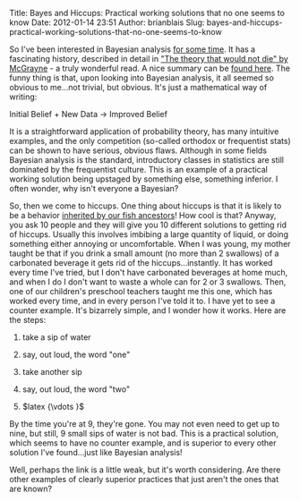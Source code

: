 Title: Bayes and Hiccups: Practical working solutions that no one seems to know
Date: 2012-01-14 23:51
Author: brianblais
Slug: bayes-and-hiccups-practical-working-solutions-that-no-one-seems-to-know

So I've been interested in Bayesian analysis [for some time][]. It has a
fascinating history, described in detail in ["The theory that would not
die" by McGrayne][] - a truly wonderful read. A nice summary can be
[found here][]. The funny thing is that, upon looking into Bayesian
analysis, it all seemed so obvious to me...not trivial, but obvious.
It's just a mathematical way of writing:

Initial Belief + New Data -\> Improved Belief

It is a straightforward application of probability theory, has many
intuitive examples, and the only competition (so-called orthodox or
frequentist stats) can be shown to have serious, obvious flaws. Although
in some fields Bayesian analysis is the standard, introductory classes
in statistics are still dominated by the frequentist culture. This is an
example of a practical working solution being upstaged by something
else, something inferior. I often wonder, why isn't everyone a Bayesian?

So, then we come to hiccups. One thing about hiccups is that it is
likely to be a behavior [inherited by our fish ancestors][]! How cool is
that? Anyway, you ask 10 people and they will give you 10 different
solutions to getting rid of hiccups. Usually this involves imbibing a
large quantity of liquid, or doing something either annoying or
uncomfortable. When I was young, my mother taught be that if you drink a
small amount (no more than 2 swallows) of a carbonated beverage it gets
rid of the hiccups...instantly. It has worked every time I've tried, but
I don't have carbonated beverages at home much, and when I do I don't
want to waste a whole can for 2 or 3 swallows. Then, one of our
children's preschool teachers taught me this one, which has worked every
time, and in every person I've told it to. I have yet to see a counter
example. It's bizarrely simple, and I wonder how it works. Here are the
steps:

1.  take a sip of water

2.  say, out loud, the word "one"

3.  take another sip

4.  say, out loud, the word "two"

5.  \$latex {\\vdots }\$

By the time you're at 9, they're gone. You may not even need to get up
to nine, but still, 9 small sips of water is not bad. This is a
practical solution, which seems to have no counter example, and is
superior to every other solution I've found...just like Bayesian
analysis!

Well, perhaps the link is a little weak, but it's worth considering. Are
there other examples of clearly superior practices that just aren't the
ones that are known?

  [for some time]: http://web.bryant.edu/~bblais/pdf/bryant_pres.pdf
  ["The theory that would not die" by McGrayne]: http://www.amazon.com/Theory-That-Would-Not-Die/dp/0300169698
  [found here]: http://lesswrong.com/lw/774/a_history_of_bayes_theorem/
  [inherited by our fish ancestors]: http://richarddawkins.net/articles/2125
